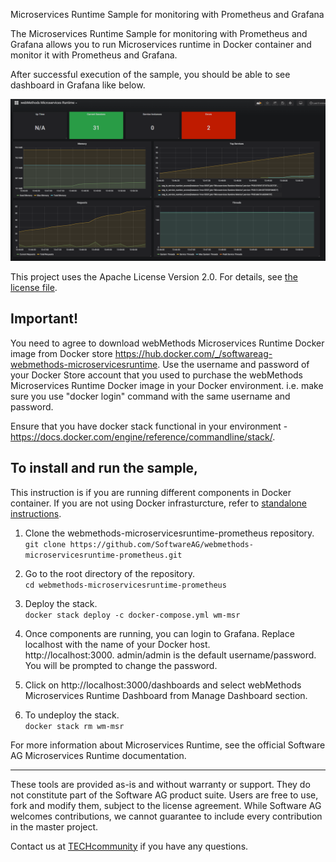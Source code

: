 Microservices Runtime Sample for monitoring with Prometheus and Grafana

The Microservices Runtime Sample for monitoring with Prometheus and Grafana allows you to run Microservices runtime in Docker container and monitor it with Prometheus and Grafana. 

After successful execution of the sample, you should be able to see dashboard in Grafana like below.

![Grafana Dashboard](images/grafana_msr_dashboards.png)

This project uses the Apache License Version 2.0. For details, see [the license file](LICENSE).

Important!
--

You need to agree to download webMethods Microservices Runtime Docker image from Docker store https://hub.docker.com/_/softwareag-webmethods-microservicesruntime. Use the username and password of your Docker Store account that you used to purchase the webMethods Microservices Runtime Docker image in your Docker environment. i.e. make sure you use "docker login" command with the same username and password.

Ensure that you have docker stack functional in your environment - https://docs.docker.com/engine/reference/commandline/stack/.

To install and run the sample, 
--

This instruction is if you are running different components in Docker container. If you are not using Docker infrasturcture, refer to [standalone instructions](standalone).

1.	Clone the webmethods-microservicesruntime-prometheus repository. <br/>
`git clone https://github.com/SoftwareAG/webmethods-microservicesruntime-prometheus.git`

2.	Go to the root directory of the repository. <br/>
`cd webmethods-microservicesruntime-prometheus`

3.	Deploy the stack. <br/>
`docker stack deploy -c docker-compose.yml wm-msr`

4.	Once components are running, you can login to Grafana. Replace localhost with the name of your Docker host. <br/>
http://localhost:3000. admin/admin is the default username/password. You will be prompted to change the password. 

5. Click on http://localhost:3000/dashboards and select webMethods Microservices Runtime Dashboard from Manage Dashboard section.

6. To undeploy the stack.<br/>
`docker stack rm wm-msr`

For more information about Microservices Runtime, see the official Software AG Microservices Runtime documentation.

______________________
These tools are provided as-is and without warranty or support. They do not constitute part of the Software AG product suite. Users are free to use, fork and modify them, subject to the license agreement. While Software AG welcomes contributions, we cannot guarantee to include every contribution in the master project.

Contact us at [TECHcommunity](mailto:technologycommunity@softwareag.com?subject=Github/SoftwareAG) if you have any questions.
